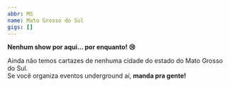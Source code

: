 ```yaml
---
abbr: MS
name: Mato Grosso do Sul
gigs: []
---
```


<div class="no-gigs-message">

**Nenhum show por aqui… por enquanto! 😢**

Ainda não temos cartazes de nenhuma cidade do estado do Mato Grosso do Sul.  
Se você organiza eventos underground aí, **manda pra gente!**

</div>